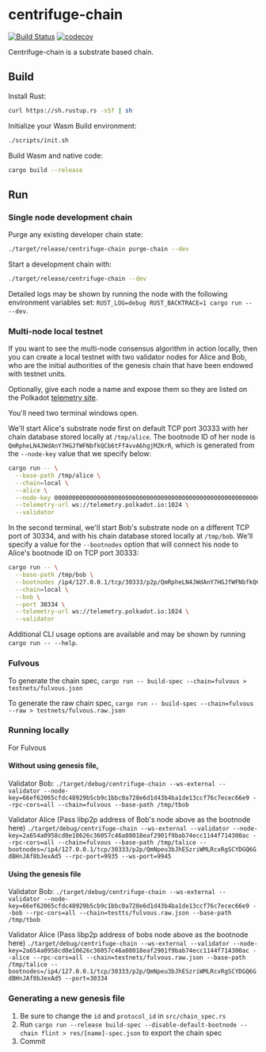 # centrifuge-chain

[![Build Status](https://travis-ci.com/centrifuge/centrifuge-chain.svg?branch=master)](https://travis-ci.com/centrifuge/centrifuge-chain)
[![codecov](https://codecov.io/gh/centrifuge/centrifuge-chain/branch/master/graph/badge.svg)](https://codecov.io/gh/centrifuge/centrifuge-chain)

Centrifuge-chain is a substrate based chain.

## Build

Install Rust:

```bash
curl https://sh.rustup.rs -sSf | sh
```

Initialize your Wasm Build environment:

```bash
./scripts/init.sh
```

Build Wasm and native code:

```bash
cargo build --release
```

## Run

### Single node development chain

Purge any existing developer chain state:

```bash
./target/release/centrifuge-chain purge-chain --dev
```

Start a development chain with:

```bash
./target/release/centrifuge-chain --dev
```

Detailed logs may be shown by running the node with the following environment variables set: `RUST_LOG=debug RUST_BACKTRACE=1 cargo run -- --dev`.

### Multi-node local testnet

If you want to see the multi-node consensus algorithm in action locally, then you can create a local testnet with two validator nodes for Alice and Bob, who are the initial authorities of the genesis chain that have been endowed with testnet units.

Optionally, give each node a name and expose them so they are listed on the Polkadot [telemetry site](https://telemetry.polkadot.io/#/Local%20Testnet).

You'll need two terminal windows open.

We'll start Alice's substrate node first on default TCP port 30333 with her chain database stored locally at `/tmp/alice`. The bootnode ID of her node is `QmRpheLN4JWdAnY7HGJfWFNbfkQCb6tFf4vvA6hgjMZKrR`, which is generated from the `--node-key` value that we specify below:

```bash
cargo run -- \
  --base-path /tmp/alice \
  --chain=local \
  --alice \
  --node-key 0000000000000000000000000000000000000000000000000000000000000001 \
  --telemetry-url ws://telemetry.polkadot.io:1024 \
  --validator
```

In the second terminal, we'll start Bob's substrate node on a different TCP port of 30334, and with his chain database stored locally at `/tmp/bob`. We'll specify a value for the `--bootnodes` option that will connect his node to Alice's bootnode ID on TCP port 30333:

```bash
cargo run -- \
  --base-path /tmp/bob \
  --bootnodes /ip4/127.0.0.1/tcp/30333/p2p/QmRpheLN4JWdAnY7HGJfWFNbfkQCb6tFf4vvA6hgjMZKrR \
  --chain=local \
  --bob \
  --port 30334 \
  --telemetry-url ws://telemetry.polkadot.io:1024 \
  --validator
```

Additional CLI usage options are available and may be shown by running `cargo run -- --help`.

### Fulvous

To generate the chain spec,
`cargo run -- build-spec --chain=fulvous > testnets/fulvous.json`

To generate the raw chain spec,
`cargo run -- build-spec --chain=fulvous --raw > testnets/fulvous.raw.json`


### Running locally
For Fulvous

#### Without using genesis file,

Validator Bob:
`./target/debug/centrifuge-chain --ws-external --validator --node-key=66ef62065cfdc48929b5cb9c1bbc0a728e6d1d43b4ba1de13ccf76c7ecec66e9 --rpc-cors=all --chain=fulvous --base-path /tmp/tbob`

Validator Alice (Pass libp2p address of Bob's node above as the bootnode here)
`./target/debug/centrifuge-chain --ws-external --validator --node-key=2a654a0958cd0e10626c36057c46a08018eaf2901f9bab74ecc1144f714300ac --rpc-cors=all --chain=fulvous --base-path /tmp/talice --bootnodes=/ip4/127.0.0.1/tcp/30333/p2p/QmNpeu3bJhESzriWMLRcxRgSCYDGQ6GdBHnJAf8bJexAd5 --rpc-port=9935 --ws-port=9945`

#### Using the genesis file

Validator Bob:
`./target/debug/centrifuge-chain --ws-external --validator --node-key=66ef62065cfdc48929b5cb9c1bbc0a728e6d1d43b4ba1de13ccf76c7ecec66e9 --bob --rpc-cors=all --chain=testts/fulvous.raw.json --base-path /tmp/tbob`

Validator Alice (Pass libp2p address of bobs node above as the bootnode here)
`./target/debug/centrifuge-chain --ws-external --validator --node-key=2a654a0958cd0e10626c36057c46a08018eaf2901f9bab74ecc1144f714300ac --alice --rpc-cors=all --chain=testnets/fulvous.raw.json --base-path /tmp/talice --bootnodes=/ip4/127.0.0.1/tcp/30333/p2p/QmNpeu3bJhESzriWMLRcxRgSCYDGQ6GdBHnJAf8bJexAd5 --port=30334`

### Generating a new genesis file

1. Be sure to change the `id` and `protocol_id` in `src/chain_spec.rs`
2. Run `cargo run --release build-spec --disable-default-bootnode --chain flint > res/[name]-spec.json` to export the chain spec
3. Commit